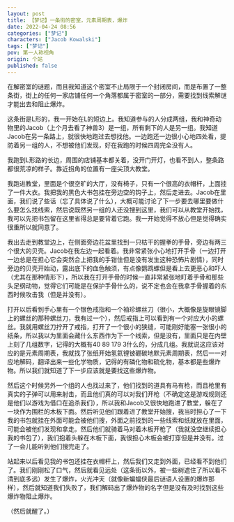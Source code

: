 ```yaml
---
layout: post
title: 【梦记】一条街的密室，元素周期表，爆炸
date: 2022-04-24 08:56
categories: ["梦记"]
characters: ["Jacob Kowalski"]
tags: ["梦记"]
pov: 第一人称视角
origin: 个站
published: false
---
```


在解密室的谜题，而且我知道这个密室不止局限于一个封闭房间，而是布置了一整条街，街上的任何一家店铺任何一个角落都属于密室的一部分，需要找到线索解谜才能出去和阻止爆炸。

这条街是L形的，我一开始在L的短边上。我知道参与的人分成两组，我和神奇动物里的Jacob（上个月去看了神兽3）是一组，所有剩下的人是另一组。我知道Jacob在另一条路上，就很快地跑过去想找他。一边跑还一边很小心地四处看，提防着另一组的人，不想被他们发现，好在我跑的时候四周完全没有人。

我跑到L形路的长边，周围的店铺基本都关着，没开门开灯，也看不到人，整条路都很荒凉的样子。靠近拐角的位置有一座尖顶大教堂。

我跑进教堂，里面是个很空旷的大厅，没有椅子，只有一个很高的衣帽杆，上面挂了一件大衣。我把我的黑色大书包挂在旁边空的钩子上，然后走进去。Jacob在里面，我们说了些话（忘了具体说了什么），大概可能讨论了下一步要去哪里要做什么要怎么找线索，然后说既然另一组的人还没搜到这里，我们可以从教堂开始找，我可以先把书包留在这里省得总是要背着它跑。我一开始觉得不放心但是觉得确实很重所以就同意了。

我出去走到教堂边上，在侧面旁边花盆里找到一只枯干的握拳的手骨，旁边有两三个很大的贝壳。Jacob在我左边一起看着。我非常紧张小心地打开手骨（一边打开一边总是在担心它会突然合上把我的手钳住但是没有发生这种恐怖片剧情），同时旁边的贝壳开始动，露出底下的血色触须，有点像鹦鹉螺但是看上去更恶心和吓人（尤其在那种情形下），所以我在打开手骨的时候一直非常紧张地盯着手骨和那些头足纲动物，觉得它们可能是在保护手骨什么的，说不定也会在我拿手骨握着的东西时候攻击我（但是并没有）。

打开以后看到手心里有一个银色戒指和一个袖珍螺丝刀（很小，大概像是旋眼镜脚上的螺丝的那种螺丝刀，我有过一个），然后戒指上可以看到有一个对应大小的螺丝。我就用螺丝刀拧开了戒指，打开了一个很小的狭缝，可能刚好能塞一张很小的纸条，所以我以为里面会藏什么东西作为下一个线索，但是没有，里面只是在内壁上刻了几组数字，记得的大概有40 89 179 3什么的，分成几组。我就说这应该对应的是元素周期表，我就找了张纸开始氢氦锂铍硼碳地默元素周期表，然后一一对应地解码，翻译出来一些化学物质，记得的有磷化物和硫化物，基本都是些爆炸物。所以我们就知道了下一步应该就是要找这些爆炸物。

然后这个时候另外一个组的人也找过来了，他们找到的道具有马有枪，而且枪里有真实的子弹可以用来射击，而且他们真的可以对我们开枪（不确定这是游戏规则还是他们以游戏为借口在追杀我们），所以我和Jacob又很快地跑进了教堂，躲在了一块作为围栏的木板下面。然后听见他们跟着进了教堂开始搜，我当时担心了一下我的书包就挂在外面可能会被他们搜，外面之前找到的一些线索和纸就放在里面，可能会被他们发现和拿走。然后他们就骑着马对着木板开枪了（我就没空继续担心我的书包了），我们抱着头躲在木板下面，我很担心木板会被打穿但是并没有。过了一会儿能听到他们搜完走了。

站起来以后看见我的书包还挂在衣帽杆上，然后我们又走到外面，已经看不到他们了。我们刚刚松了口气，然后就看见远处（这条街以外，被一些树遮住了所以看不清到底多远）发生了爆炸，火光冲天（就像新蝙蝠侠最后谜语人设置的爆炸那样），然后就知道我们失败了，我们解码出了爆炸物的名字但是没有及时找到这些爆炸物阻止爆炸。

（然后就醒了。）
